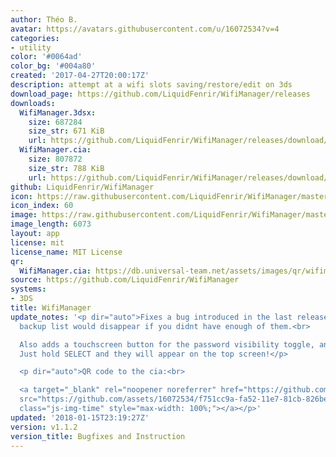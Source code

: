 ```yaml
---
author: Théo B.
avatar: https://avatars.githubusercontent.com/u/16072534?v=4
categories:
- utility
color: '#0064ad'
color_bg: '#004a80'
created: '2017-04-27T20:00:17Z'
description: attempt at a wifi slots saving/restore/edit on 3ds
download_page: https://github.com/LiquidFenrir/WifiManager/releases
downloads:
  WifiManager.3dsx:
    size: 687284
    size_str: 671 KiB
    url: https://github.com/LiquidFenrir/WifiManager/releases/download/v1.1.2/WifiManager.3dsx
  WifiManager.cia:
    size: 807872
    size_str: 788 KiB
    url: https://github.com/LiquidFenrir/WifiManager/releases/download/v1.1.2/WifiManager.cia
github: LiquidFenrir/WifiManager
icon: https://raw.githubusercontent.com/LiquidFenrir/WifiManager/master/meta/icon.png
icon_index: 60
image: https://raw.githubusercontent.com/LiquidFenrir/WifiManager/master/meta/banner.png
image_length: 6073
layout: app
license: mit
license_name: MIT License
qr:
  WifiManager.cia: https://db.universal-team.net/assets/images/qr/wifimanager-cia.png
source: https://github.com/LiquidFenrir/WifiManager
systems:
- 3DS
title: WifiManager
update_notes: '<p dir="auto">Fixes a bug introduced in the last release, sorry! The
  backup list would disappear if you didnt have enough of them.<br>

  Also adds a touchscreen button for the password visibility toggle, and instructions!
  Just hold SELECT and they will appear on the top screen!</p>

  <p dir="auto">QR code to the cia:<br>

  <a target="_blank" rel="noopener noreferrer" href="https://github.com/assets/16072534/f751cc9a-fa52-11e7-81cb-826bedeaa94d"><img
  src="https://github.com/assets/16072534/f751cc9a-fa52-11e7-81cb-826bedeaa94d" alt="image"
  class="js-img-time" style="max-width: 100%;"></a></p>'
updated: '2018-01-15T23:19:27Z'
version: v1.1.2
version_title: Bugfixes and Instruction
---
```

